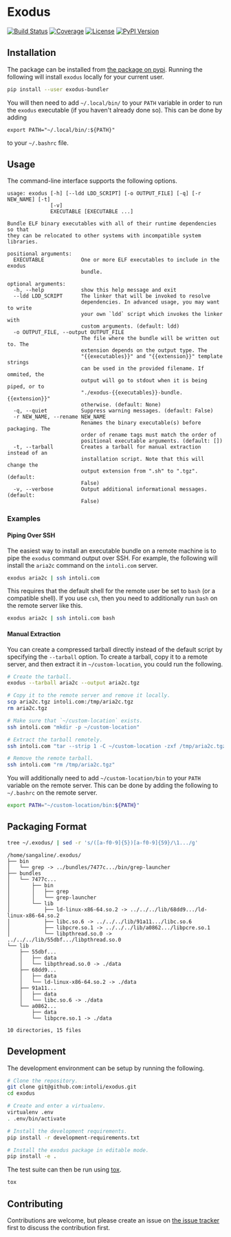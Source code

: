 # Exodus

<p align="left">
    <a href="https://circleci.com/gh/Intoli/exodus/tree/master">
        <img src="https://img.shields.io/circleci/project/github/Intoli/exodus/master.svg"
            alt="Build Status"></a>
    <a href="https://circleci.com/gh/Intoli/exodus/tree/master">
        <img src="https://img.shields.io/badge/coverage-80.83%25-lightgrey.svg"
            alt="Coverage"></a>
    <a href="https://github.com/Intoli/exodus/blob/master/LICENSE.md">
        <img src="https://img.shields.io/pypi/l/exodus-bundler.svg"
            alt="License"></a>
    <a href="https://pypi.python.org/pypi/exodus-bundler/">
        <img src="https://img.shields.io/pypi/v/exodus-bundler.svg"
            alt="PyPI Version"></a>
</p>


## Installation

The package can be installed from [the package on pypi](https://pypi.python.org/pypi/exodus_bundler).
Running the following will install `exodus` locally for your current user.

```bash
pip install --user exodus-bundler
```

You will then need to add `~/.local/bin/` to your `PATH` variable in order to run the `exodus` executable (if you haven't already done so).
This can be done by adding

```
export PATH="~/.local/bin/:${PATH}"
```

to your `~/.bashrc` file.


## Usage

The command-line interface supports the following options.

```
usage: exodus [-h] [--ldd LDD_SCRIPT] [-o OUTPUT_FILE] [-q] [-r NEW_NAME] [-t]
              [-v]
              EXECUTABLE [EXECUTABLE ...]

Bundle ELF binary executables with all of their runtime dependencies so that
they can be relocated to other systems with incompatible system libraries.

positional arguments:
  EXECUTABLE            One or more ELF executables to include in the exodus
                        bundle.

optional arguments:
  -h, --help            show this help message and exit
  --ldd LDD_SCRIPT      The linker that will be invoked to resolve
                        dependencies. In advanced usage, you may want to write
                        your own `ldd` script which invokes the linker with
                        custom arguments. (default: ldd)
  -o OUTPUT_FILE, --output OUTPUT_FILE
                        The file where the bundle will be written out to. The
                        extension depends on the output type. The
                        "{{executables}}" and "{{extension}}" template strings
                        can be used in the provided filename. If ommited, the
                        output will go to stdout when it is being piped, or to
                        "./exodus-{{executables}}-bundle.{{extension}}"
                        otherwise. (default: None)
  -q, --quiet           Suppress warning messages. (default: False)
  -r NEW_NAME, --rename NEW_NAME
                        Renames the binary executable(s) before packaging. The
                        order of rename tags must match the order of
                        positional executable arguments. (default: [])
  -t, --tarball         Creates a tarball for manual extraction instead of an
                        installation script. Note that this will change the
                        output extension from ".sh" to ".tgz". (default:
                        False)
  -v, --verbose         Output additional informational messages. (default:
                        False)
```


### Examples

#### Piping Over SSH

The easiest way to install an executable bundle on a remote machine is to pipe the `exodus` command output over SSH.
For example, the following will install the `aria2c` command on the `intoli.com` server.

```bash
exodus aria2c | ssh intoli.com
```

This requires that the default shell for the remote user be set to `bash` (or a compatible shell).
If you use `csh`, then you need to additionally run `bash` on the remote server like this.

```bash
exodus aria2c | ssh intoli.com bash
```

#### Manual Extraction

You can create a compressed tarball directly instead of the default script by specifying the `--tarball` option.
To create a tarball, copy it to a remote server, and then extract it in `~/custom-location`, you could run the following.

```bash
# Create the tarball.
exodus --tarball aria2c --output aria2c.tgz

# Copy it to the remote server and remove it locally.
scp aria2c.tgz intoli.com:/tmp/aria2c.tgz
rm aria2c.tgz

# Make sure that `~/custom-location` exists.
ssh intoli.com "mkdir -p ~/custom-location"

# Extract the tarball remotely.
ssh intoli.com "tar --strip 1 -C ~/custom-location -zxf /tmp/aria2c.tgz"

# Remove the remote tarball.
ssh intoli.com "rm /tmp/aria2c.tgz"
```

You will additionally need to add `~/custom-location/bin` to your `PATH` variable on the remote server.
This can be done by adding the following to `~/.bashrc` on the remote server.

```bash
export PATH="~/custom-location/bin:${PATH}"
```

## Packaging Format

```bash
tree ~/.exodus/ | sed -r 's/([a-f0-9]{5})[a-f0-9]{59}/\1.../g'
```

```
/home/sangaline/.exodus/
├── bin
│   └── grep -> ../bundles/7477c.../bin/grep-launcher
├── bundles
│   └── 7477c...
│       ├── bin
│       │   ├── grep
│       │   └── grep-launcher
│       └── lib
│           ├── ld-linux-x86-64.so.2 -> ../../../lib/68dd9.../ld-linux-x86-64.so.2
│           ├── libc.so.6 -> ../../../lib/91a11.../libc.so.6
│           ├── libpcre.so.1 -> ../../../lib/a0862.../libpcre.so.1
│           └── libpthread.so.0 -> ../../../lib/55dbf.../libpthread.so.0
└── lib
    ├── 55dbf...
    │   ├── data
    │   └── libpthread.so.0 -> ./data
    ├── 68dd9...
    │   ├── data
    │   └── ld-linux-x86-64.so.2 -> ./data
    ├── 91a11...
    │   ├── data
    │   └── libc.so.6 -> ./data
    └── a0862...
        ├── data
        └── libpcre.so.1 -> ./data

10 directories, 15 files
```


## Development

The development environment can be setup by running the following.

```bash
# Clone the repository.
git clone git@github.com:intoli/exodus.git
cd exodus

# Create and enter a virtualenv.
virtualenv .env
. .env/bin/activate

# Install the development requirements.
pip install -r development-requirements.txt

# Install the exodus package in editable mode.
pip install -e .
```

The test suite can then be run using [tox](https://tox.readthedocs.io/en/latest/).

```bash
tox
```

## Contributing

Contributions are welcome, but please create an issue on [the issue tracker](https://github.com/intoli/exodus/issues/new) first to discuss the contribution first.
